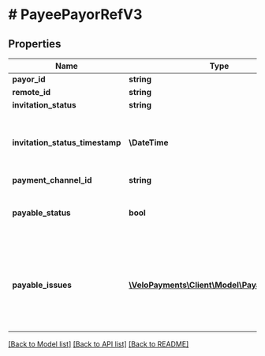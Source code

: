 # # PayeePayorRefV3

## Properties

Name | Type | Description | Notes
------------ | ------------- | ------------- | -------------
**payor_id** | **string** |  | [optional]
**remote_id** | **string** |  | [optional]
**invitation_status** | **string** |  | [optional]
**invitation_status_timestamp** | **\DateTime** | The timestamp when the invitation status is updated | [optional]
**payment_channel_id** | **string** |  | [optional]
**payable_status** | **bool** | Indicates if the payee is payable for this payor | [optional]
**payable_issues** | [**\VeloPayments\Client\Model\PayableIssueV3[]**](PayableIssueV3.md) | Indicates any conditions which prevent the payee from being payable for this payor | [optional]

[[Back to Model list]](../../README.md#models) [[Back to API list]](../../README.md#endpoints) [[Back to README]](../../README.md)
